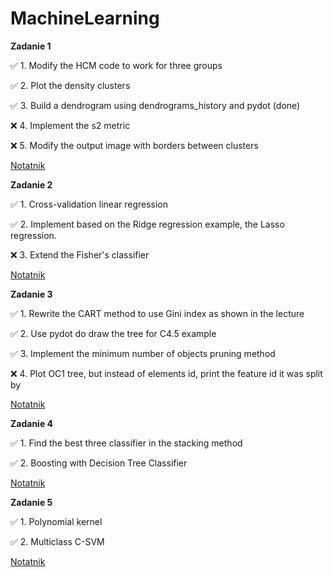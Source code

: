 # MachineLearning

**Zadanie 1** 

:white_check_mark: 1. Modify the HCM code to work for three groups

:white_check_mark: 2. Plot the density clusters

:white_check_mark: 3. Build a dendrogram using dendrograms_history and pydot (done)

:x: 4. Implement the s2 metric

:x: 5. Modify the output image with borders between clusters

[Notatnik](https://github.com/ewakobrzynska/MachineLearning/blob/main/047Clustering_Exercises_checkpoint.ipynb)


**Zadanie 2** 

:white_check_mark: 1. Cross-validation linear regression

:white_check_mark: 2. Implement based on the Ridge regression example, the Lasso regression.

:x: 3. Extend the Fisher's classifier

[Notatnik](https://github.com/ewakobrzynska/MachineLearning/blob/main/025_Exercises.ipynb)


**Zadanie 3** 

:white_check_mark: 1. Rewrite the CART method to use Gini index as shown in the lecture

:white_check_mark: 2. Use pydot do draw the tree for C4.5 example

:white_check_mark: 3. Implement the minimum number of objects pruning method

:x: 4. Plot OC1 tree, but instead of elements id, print the feature id it was split by

[Notatnik](https://github.com/ewakobrzynska/MachineLearning/blob/main/055Decision_trees_Exercises.ipynb)


**Zadanie 4** 

:white_check_mark: 1. Find the best three classifier in the stacking method

:white_check_mark: 2. Boosting with Decision Tree Classifier

[Notatnik](https://github.com/ewakobrzynska/MachineLearning/blob/main/075Ensemble_Exercises.ipynb)


**Zadanie 5** 

:white_check_mark: 1. Polynomial kernel

:white_check_mark: 2. Multiclass C-SVM

[Notatnik](https://github.com/ewakobrzynska/MachineLearning/blob/main/065_SVM_Exercises.ipynb)

